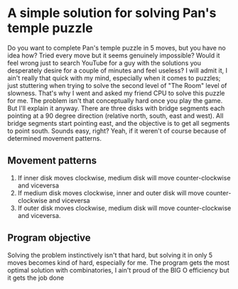 # A simple solution for solving Pan's temple puzzle 

Do you want to complete Pan's temple puzzle in 5 moves, but you have no idea how? Tried every move but it seems genuinely impossible? 
Would it feel wrong just to search YouTube for a guy with the solutions you desperately desire for a couple of minutes and feel useless?
I will admit it, I ain't really that quick with my mind, especially when it comes to puzzles; just stuttering when trying to solve the second level of "The Room" level of slowness. That's why I went and asked my friend CPU to solve this puzzle for me. 
The problem isn't that conceptually hard once you play the game. But I'll explain it anyway. There are three disks with bridge segments each pointing at a 90 degree direction (relative north, south, east and west). All bridge segments start pointing east, and the objective is to get all segments to point south. Sounds easy, right? Yeah, if it weren't of course because of determined movement patterns.
## Movement patterns
1. If inner disk moves clockwise, medium disk will move counter-clockwise and viceversa
2. If medium disk moves clockwise, inner and outer disk will move counter-clockwise and viceversa
3. If outer disk moves clockwise, medium disk will move counter-clockwise and viceversa.

## Program objective
Solving the problem instinctively isn't that hard, but solving it in only 5 moves becomes kind of hard, especially for me. The program gets the most optimal solution with combinatories, I ain't proud of the BIG O efficiency but it gets the job done
